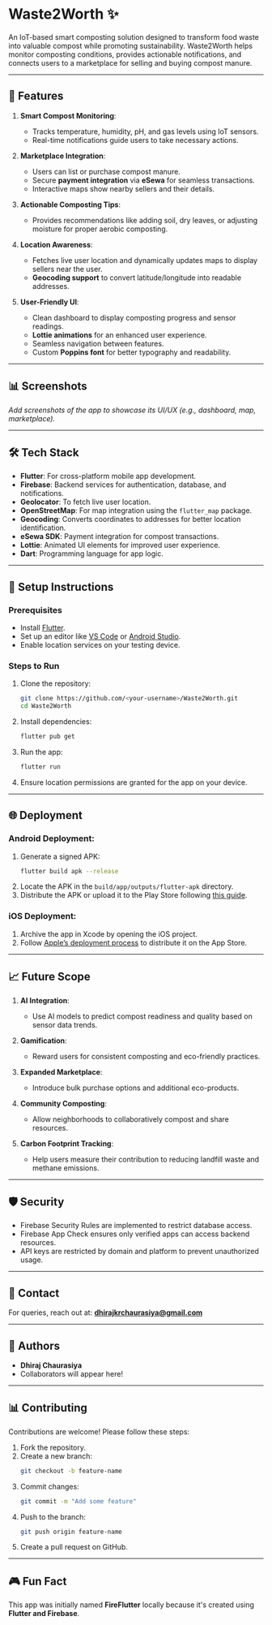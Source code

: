 # Waste2Worth ✨

An IoT-based smart composting solution designed to transform food waste into valuable compost while promoting sustainability. Waste2Worth helps monitor composting conditions, provides actionable notifications, and connects users to a marketplace for selling and buying compost manure.

---

## 🚀 Features

1. **Smart Compost Monitoring**:
   - Tracks temperature, humidity, pH, and gas levels using IoT sensors.
   - Real-time notifications guide users to take necessary actions.

2. **Marketplace Integration**:
   - Users can list or purchase compost manure.
   - Secure **payment integration** via **eSewa** for seamless transactions.
   - Interactive maps show nearby sellers and their details.

3. **Actionable Composting Tips**:
   - Provides recommendations like adding soil, dry leaves, or adjusting moisture for proper aerobic composting.

4. **Location Awareness**:
   - Fetches live user location and dynamically updates maps to display sellers near the user.
   - **Geocoding support** to convert latitude/longitude into readable addresses.

5. **User-Friendly UI**:
   - Clean dashboard to display composting progress and sensor readings.
   - **Lottie animations** for an enhanced user experience.
   - Seamless navigation between features.
   - Custom **Poppins font** for better typography and readability.

---

## 📊 Screenshots
_Add screenshots of the app to showcase its UI/UX (e.g., dashboard, map, marketplace)._ 

---

## 🛠️ Tech Stack

- **Flutter**: For cross-platform mobile app development.
- **Firebase**: Backend services for authentication, database, and notifications.
- **Geolocator**: To fetch live user location.
- **OpenStreetMap**: For map integration using the `flutter_map` package.
- **Geocoding**: Converts coordinates to addresses for better location identification.
- **eSewa SDK**: Payment integration for compost transactions.
- **Lottie**: Animated UI elements for improved user experience.
- **Dart**: Programming language for app logic.

---

## 🔧 Setup Instructions

### Prerequisites

- Install [Flutter](https://flutter.dev/docs/get-started/install).
- Set up an editor like [VS Code](https://code.visualstudio.com/) or [Android Studio](https://developer.android.com/studio).
- Enable location services on your testing device.

### Steps to Run

1. Clone the repository:
   ```bash
   git clone https://github.com/<your-username>/Waste2Worth.git
   cd Waste2Worth
   ```

2. Install dependencies:
   ```bash
   flutter pub get
   ```

3. Run the app:
   ```bash
   flutter run
   ```

4. Ensure location permissions are granted for the app on your device.

---

## 🌐 Deployment

### Android Deployment:
1. Generate a signed APK:
   ```bash
   flutter build apk --release
   ```
2. Locate the APK in the `build/app/outputs/flutter-apk` directory.
3. Distribute the APK or upload it to the Play Store following [this guide](https://developer.android.com/studio/publish).

### iOS Deployment:
1. Archive the app in Xcode by opening the iOS project.
2. Follow [Apple’s deployment process](https://developer.apple.com/app-store/) to distribute it on the App Store.

---

## 📈 Future Scope

1. **AI Integration**:
   - Use AI models to predict compost readiness and quality based on sensor data trends.

2. **Gamification**:
   - Reward users for consistent composting and eco-friendly practices.

3. **Expanded Marketplace**:
   - Introduce bulk purchase options and additional eco-products.

4. **Community Composting**:
   - Allow neighborhoods to collaboratively compost and share resources.

5. **Carbon Footprint Tracking**:
   - Help users measure their contribution to reducing landfill waste and methane emissions.

---

## 🛡️ Security

- Firebase Security Rules are implemented to restrict database access.
- Firebase App Check ensures only verified apps can access backend resources.
- API keys are restricted by domain and platform to prevent unauthorized usage.


---

## 📧 Contact

For queries, reach out at: **dhirajkrchaurasiya@gmail.com**

---

## 👫 Authors

- **Dhiraj Chaurasiya**
- Collaborators will appear here!

---

## 📊 Contributing

Contributions are welcome! Please follow these steps:

1. Fork the repository.
2. Create a new branch:
   ```bash
   git checkout -b feature-name
   ```
3. Commit changes:
   ```bash
   git commit -m "Add some feature"
   ```
4. Push to the branch:
   ```bash
   git push origin feature-name
   ```
5. Create a pull request on GitHub.

---

## 🎮 Fun Fact

This app was initially named **FireFlutter** locally because it's created using **Flutter and Firebase**.
